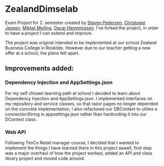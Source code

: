 # ZealandDimselab
Exam Project for 2. semester created by [Steven Pedersen], [Christoper Jepsen], [Mikkel Meiling], [Oscar Hemmingsen].
I've forked the project, in order to have a project I can extend and improve.

The project was original intended to be implemented at our school Zealand Business College in Roskilde.
However due to our teacher getting a new offer at a school, the plans felt apart.

## Improvements added:
### Dependency Injection and AppSettings.json
For my self chosen learning path at school I decided to learn about Dependency Injection and AppSettings.json.
I implemented interfaces on my repository and service classes, so that razor pages no longer depended on the concrete implementation, I also refactored our DBContext to utilies a connectionString in appsettings.json rather than hardcoding it into our DContext class.

### Web API
Following TimCo Retail manager course, I decided that I wanted to implement the things I have learned there in this project aswell, first step was a major overhaul of how the project worked, added an API and class library project and moved code around.

[Steven Pedersen]: https://github.com/Invoke-STPE
[Christoper Jepsen]: https://github.com/ChristopherLoeve
[Mikkel Meiling]: https://github.com/mikkelm909
[Oscar Hemmingsen]: https://github.com/osca0339
